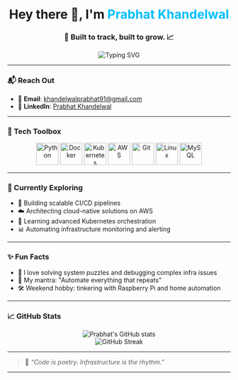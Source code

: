<h1 align="center">Hey there 👋, I'm <span style="color:#00bfff;">Prabhat Khandelwal</span></h1>
<h3 align="center">🚀 Built to track, built to grow. 📈</h3>

<p align="center">
  <img src="https://readme-typing-svg.demolab.com?font=Fira+Code&size=22&pause=1000&color=00BFFF&center=true&vCenter=true&width=435&lines=DevOps+Engineer+%7C+Cloud+Native+Explorer;Automation+Lover+%7C+Python+Craftsman;Always+Learning+%7C+Always+Building" alt="Typing SVG" />
</p>

---

### 📬 Reach Out
- 💌 **Email**: [khandelwalprabhat91@gmail.com](mailto:khandelwalprabhat91@gmail.com)
- 🔗 **LinkedIn**: [Prabhat Khandelwal](https://linkedin.com/in/prabhat%20khandelwal)

---

### 🧰 Tech Toolbox

<p align="center">
  <img src="https://cdn.jsdelivr.net/gh/devicons/devicon/icons/python/python-original.svg" alt="Python" width="50" height="50"/>
  <img src="https://cdn.jsdelivr.net/gh/devicons/devicon/icons/docker/docker-original-wordmark.svg" alt="Docker" width="50" height="50"/>
  <img src="https://cdn.jsdelivr.net/gh/devicons/devicon/icons/kubernetes/kubernetes-plain.svg" alt="Kubernetes" width="50" height="50"/>
  <img src="https://cdn.jsdelivr.net/gh/devicons/devicon/icons/amazonwebservices/amazonwebservices-original-wordmark.svg" alt="AWS" width="50" height="50"/>
  <img src="https://cdn.jsdelivr.net/gh/devicons/devicon/icons/git/git-original.svg" alt="Git" width="50" height="50"/>
  <img src="https://cdn.jsdelivr.net/gh/devicons/devicon/icons/linux/linux-original.svg" alt="Linux" width="50" height="50"/>
  <img src="https://cdn.jsdelivr.net/gh/devicons/devicon/icons/mysql/mysql-original-wordmark.svg" alt="MySQL" width="50" height="50"/>
</p>

---

### 🌱 Currently Exploring
- 🔧 Building scalable CI/CD pipelines
- ☁️ Architecting cloud-native solutions on AWS
- 🧠 Learning advanced Kubernetes orchestration
- 📊 Automating infrastructure monitoring and alerting

---

### ✨ Fun Facts
- 🧩 I love solving system puzzles and debugging complex infra issues
- 🎯 My mantra: "Automate everything that repeats"
- 🛠️ Weekend hobby: tinkering with Raspberry Pi and home automation

---

### 📈 GitHub Stats

<p align="center">
  <img src="https://github-readme-stats.vercel.app/api?username=prabhatkhandelwal&show_icons=true&theme=radical" alt="Prabhat's GitHub stats" />
  <br>
  <img src="https://github-readme-streak-stats.herokuapp.com/?user=prabhatkhandelwal&theme=radical" alt="GitHub Streak" />
</p>

---

> 💬 *“Code is poetry. Infrastructure is the rhythm.”*

---


